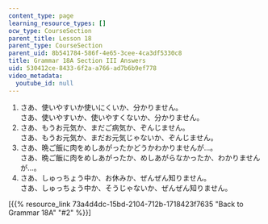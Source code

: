 ```yaml
---
content_type: page
learning_resource_types: []
ocw_type: CourseSection
parent_title: Lesson 18
parent_type: CourseSection
parent_uid: 8b541784-586f-4e65-3cee-4ca3df5330c8
title: Grammar 18A Section III Answers
uid: 530412ce-8433-6f2a-a766-ad7b6b9ef778
video_metadata:
  youtube_id: null
---
```


1.  さあ、使いやすいか使いにくいか、分かりません。  
    さあ、使いやすいか、使いやすくないか、分かりません。
2.  さあ、もうお元気か、まだご病気か、ぞんじません。  
    さあ、もうお元気か、まだお元気じゃないか、ぞんじません。
3.  さあ、晩ご飯に肉をめしあがったかどうかわかりませんが…。  
    さあ、晩ご飯に肉をめしあがったか、めしあがらなかったか、わかりませんが…。
4.  さあ、しゅっちょう中か、お休みか、ぜんぜん知りません。  
    さあ、しゅっちょう中か、そうじゃないか、ぜんぜん知りません。

\[{{% resource_link 73a4d4dc-15bd-2104-712b-1718423f7635 "Back to Grammar 18A" "#2" %}}\]